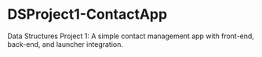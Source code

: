 # DSProject1-ContactApp
 Data Structures Project 1: A simple contact management app with front-end, back-end, and launcher integration.
